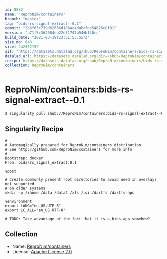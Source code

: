 ```yaml
---
id: 8882
name: "ReproNim/containers"
branch: "master"
tag: "bids-rs-signal-extract--0.1"
commit: "2b6f83c739d62636d186ac4dabefde54026c8f81"
version: "a71f5c364684eb22e51747b546b130cc"
build_date: "2021-03-19T23:51:53.557Z"
size_mb: 643
size: 242352159
sif: "https://datasets.datalad.org/shub/ReproNim/containers/bids-rs-signal-extract--0.1/2021-03-19-2b6f83c7-a71f5c36/a71f5c364684eb22e51747b546b130cc.simg"
datalad_url: https://datasets.datalad.org?dir=/shub/ReproNim/containers/bids-rs-signal-extract--0.1/2021-03-19-2b6f83c7-a71f5c36/
recipe: https://datasets.datalad.org/shub/ReproNim/containers/bids-rs-signal-extract--0.1/2021-03-19-2b6f83c7-a71f5c36/Singularity
collection: ReproNim/containers
---
```


# ReproNim/containers:bids-rs-signal-extract--0.1

```bash
$ singularity pull shub://ReproNim/containers:bids-rs-signal-extract--0.1
```

## Singularity Recipe

```singularity
#
# Automagically prepared for ReproNim/containers distribution.
# See http://github.com/ReproNim/containers for more info
#
Bootstrap: docker
From: bids/rs_signal_extract:0.1

%post

# Create commonly present root directories to avoid need in overlays not supported
# on older systems
mkdir -p /ihome /data /data2 /zfs /isi /dartfs /dartfs-hpc

%environment
export LANG="en_US.UTF-8"
export LC_ALL="en_US.UTF-8"

# TODO: Take advantage of the fact that it is a bids-app somehow?
```

## Collection

 - Name: [ReproNim/containers](https://github.com/ReproNim/containers)
 - License: [Apache License 2.0](https://api.github.com/licenses/apache-2.0)

